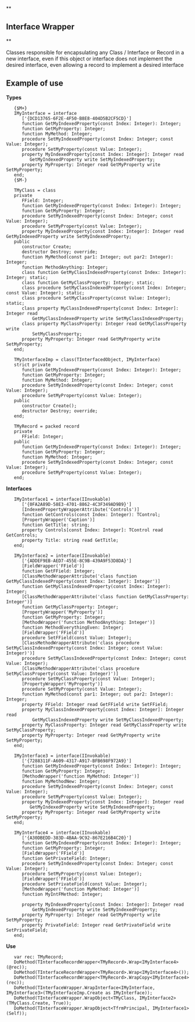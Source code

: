 **

## Interface Wrapper

**

Classes responsible for encapsulating any Class / Interface or Record in a new interface, even if this object or interface does not implement the desired interface, even allowing a record to implement a desired interface

## **Example of use**

**Types**

       {$M+}
       IMyInterface = interface
          ['{DCD13765-6F2E-4F50-B8E8-404D5B2CF5CD}']
          function GetMyIndexedProperty(const Index: Integer): Integer;
          function GetMyProperty: Integer;
          function MyMethod: Integer;
          procedure SetMyIndexedProperty(const Index: Integer; const Value: Integer);
          procedure SetMyProperty(const Value: Integer);
          property MyIndexedProperty[const Index: Integer]: Integer read
             GetMyIndexedProperty write SetMyIndexedProperty;
          property MyProperty: Integer read GetMyProperty write SetMyProperty;
       end;
       {$M-}
    
       TMyClass = class
       private
          FField: Integer;
          function GetMyIndexedProperty(const Index: Integer): Integer;
          function GetMyProperty: Integer;
          procedure SetMyIndexedProperty(const Index: Integer; const Value: Integer);
          procedure SetMyProperty(const Value: Integer);
          property MyIndexedProperty[const Index: Integer]: Integer read GetMyIndexedProperty write SetMyIndexedProperty;
       public
          constructor Create;
          destructor Destroy; override;
          function MyMethod(const par1: Integer; out par2: Integer): Integer;
          function MethodAnything: Integer;
          class function GetMyClassIndexedProperty(const Index: Integer): Integer; static;
          class function GetMyClassProperty: Integer; static;
          class procedure SetMyClassIndexedProperty(const Index: Integer; const Value: Integer); static;
          class procedure SetMyClassProperty(const Value: Integer); static;
          class property MyClassIndexedProperty[const Index: Integer]: Integer read
              GetMyClassIndexedProperty write SetMyClassIndexedProperty;
          class property MyClassProperty: Integer read GetMyClassProperty write
              SetMyClassProperty;
          property MyProperty: Integer read GetMyProperty write SetMyProperty;
       end;
    
       TMyInterfaceImp = class(TInterfacedObject, IMyInterface)
       strict private
          function GetMyIndexedProperty(const Index: Integer): Integer;
          function GetMyProperty: Integer;
          function MyMethod: Integer;
          procedure SetMyIndexedProperty(const Index: Integer; const Value: Integer);
          procedure SetMyProperty(const Value: Integer);
       public
          constructor Create();
          destructor Destroy; override;
       end;
    
       TMyRecord = packed record
       private
          FField: Integer;
       public
          function GetMyIndexedProperty(const Index: Integer): Integer;
          function GetMyProperty: Integer;
          function MyMethod: Integer;
          procedure SetMyIndexedProperty(const Index: Integer; const Value: Integer);
          procedure SetMyProperty(const Value: Integer);
       end;

**Interfaces**

       IMyInterface1 = interface(IInvokable)
          ['{0FA2A89D-58E3-4701-8862-4C3F349AD9B9}']
          [IndexedPropertyWrapperAttribute('Controls')]
          function GetControls(const Index: Integer): TControl;
          [PropertyWrapper('Caption')]
          function GetTitle: string;
          property Controls[const Index: Integer]: TControl read GetControls;
          property Title: string read GetTitle;
       end;
    
       IMyInterface2 = interface(IInvokable)
          ['{ADDEF9EB-AED7-455E-8C9B-439A9F53D8DA}']
          [FieldWrapper('FField')]
          function GetFField: Integer;
          [ClassMethodWrapperAttribute('class function GetMyClassIndexedProperty(const Index: Integer): Integer')]
          function GetMyClassIndexedProperty(const Index: Integer): Integer;
          [ClassMethodWrapperAttribute('class function GetMyClassProperty: Integer')]
          function GetMyClassProperty: Integer;
          [PropertyWrapper('MyProperty')]
          function GetMyProperty: Integer;
          [MethodWrapper('function MethodAnything: Integer')]
          function MethodEverythingEven: Integer;
          [FieldWrapper('FField')]
          procedure SetFField(const Value: Integer);
          [ClassMethodWrapperAttribute('class procedure SetMyClassIndexedProperty(const Index: Integer; const Value: Integer)')]
          procedure SetMyClassIndexedProperty(const Index: Integer; const Value: Integer);
          [ClassMethodWrapperAttribute('class procedure SetMyClassProperty(const Value: Integer)')]
          procedure SetMyClassProperty(const Value: Integer);
          [PropertyWrapper('MyProperty')]
          procedure SetMyProperty(const Value: Integer);
          function MyMethod(const par1: Integer; out par2: Integer): Integer;
          property FField: Integer read GetFField write SetFField;
          property MyClassIndexedProperty[const Index: Integer]: Integer read
              GetMyClassIndexedProperty write SetMyClassIndexedProperty;
          property MyClassProperty: Integer read GetMyClassProperty write SetMyClassProperty;
          property MyProperty: Integer read GetMyProperty write SetMyProperty;
       end;
    
       IMyInterface3 = interface(IInvokable)
          ['{7288311F-A609-4317-A917-BFB698F972A9}']
          function GetMyIndexedProperty(const Index: Integer): Integer;
          function GetMyProperty: Integer;
          [MethodWrapper('function MyMethod: Integer')]
          function MyMethodNew: Integer;
          procedure SetMyIndexedProperty(const Index: Integer; const Value: Integer);
          procedure SetMyProperty(const Value: Integer);
          property MyIndexedProperty[const Index: Integer]: Integer read
             GetMyIndexedProperty write SetMyIndexedProperty;
          property MyProperty: Integer read GetMyProperty write SetMyProperty;
       end;
    
       IMyInterface4 = interface(IInvokable)
          ['{A30DBEDD-383D-4BAA-9C92-867E216B4C20}']
          function GetMyIndexedProperty(const Index: Integer): Integer;
          function GetMyProperty: Integer;
          [FieldWrapper('FField')]
          function GetPrivateField: Integer;
          procedure SetMyIndexedProperty(const Index: Integer; const Value: Integer);
          procedure SetMyProperty(const Value: Integer);
          [FieldWrapper('FField')]
          procedure SetPrivateField(const Value: Integer);
          [MethodWrapper('function MyMethod: Integer')]
          function MyIntFMethod: Integer;
    
          property MyIndexedProperty[const Index: Integer]: Integer read
              GetMyIndexedProperty write SetMyIndexedProperty;
          property MyProperty: Integer read GetMyProperty write SetMyProperty;
          property PrivateField: Integer read GetPrivateField write SetPrivateField;
       end;


**Use**

       var rec: TMyRecord;
       DoMethod(TInterfaceRecordWrapper<TMyRecord>.Wrap<IMyInterface4>(@rec));
       DoMethod(TInterfaceRecordWrapper<TMyRecord>.Wrap<IMyInterface4>());
       DoMethod(TInterfaceRecordWrapper<TMyRecord>.WrapCopy<IMyInterface4>(rec));
       DoMethod(TInterfaceWrapper.WrapInterface<IMyInterface, IMyInterface3>(TMyInterfaceImp.Create as IMyInterface));
       DoMethod(TInterfaceWrapper.WrapObject<TMyClass, IMyInterface2>(TMyClass.Create, True));
       DoMethod(TInterfaceWrapper.WrapObject<TfrmPrincipal, IMyInterface1>(Self));

